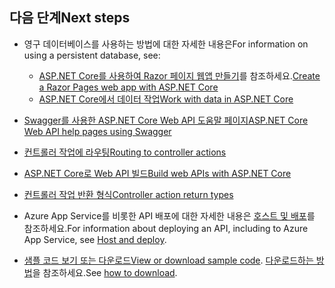 ## <a name="next-steps"></a><span data-ttu-id="83254-101">다음 단계</span><span class="sxs-lookup"><span data-stu-id="83254-101">Next steps</span></span>

* <span data-ttu-id="83254-102">영구 데이터베이스를 사용하는 방법에 대한 자세한 내용은</span><span class="sxs-lookup"><span data-stu-id="83254-102">For information on using a persistent database, see:</span></span>

  * <span data-ttu-id="83254-103">[ASP.NET Core를 사용하여 Razor 페이지 웹앱 만들기](xref:tutorials/index)를 참조하세요.</span><span class="sxs-lookup"><span data-stu-id="83254-103">[Create a Razor Pages web app with ASP.NET Core](xref:tutorials/index)</span></span>
  * [<span data-ttu-id="83254-104">ASP.NET Core에서 데이터 작업</span><span class="sxs-lookup"><span data-stu-id="83254-104">Work with data in ASP.NET Core</span></span>](xref:data/index)

* [<span data-ttu-id="83254-105">Swagger를 사용한 ASP.NET Core Web API 도움말 페이지</span><span class="sxs-lookup"><span data-stu-id="83254-105">ASP.NET Core Web API help pages using Swagger</span></span>](xref:tutorials/web-api-help-pages-using-swagger)
* [<span data-ttu-id="83254-106">컨트롤러 작업에 라우팅</span><span class="sxs-lookup"><span data-stu-id="83254-106">Routing to controller actions</span></span>](xref:mvc/controllers/routing)
* [<span data-ttu-id="83254-107">ASP.NET Core로 Web API 빌드</span><span class="sxs-lookup"><span data-stu-id="83254-107">Build web APIs with ASP.NET Core</span></span>](xref:web-api/index)
* [<span data-ttu-id="83254-108">컨트롤러 작업 반환 형식</span><span class="sxs-lookup"><span data-stu-id="83254-108">Controller action return types</span></span>](xref:web-api/action-return-types)
* <span data-ttu-id="83254-109">Azure App Service를 비롯한 API 배포에 대한 자세한 내용은 [호스트 및 배포](xref:host-and-deploy/index)를 참조하세요.</span><span class="sxs-lookup"><span data-stu-id="83254-109">For information about deploying an API, including to Azure App Service, see [Host and deploy](xref:host-and-deploy/index).</span></span>
* <span data-ttu-id="83254-110">[샘플 코드 보기 또는 다운로드](https://github.com/aspnet/Docs/tree/master/aspnetcore/tutorials/first-web-api/samples)</span><span class="sxs-lookup"><span data-stu-id="83254-110">[View or download sample code](https://github.com/aspnet/Docs/tree/master/aspnetcore/tutorials/first-web-api/samples).</span></span> <span data-ttu-id="83254-111">[다운로드하는 방법](xref:tutorials/index#how-to-download-a-sample)을 참조하세요.</span><span class="sxs-lookup"><span data-stu-id="83254-111">See [how to download](xref:tutorials/index#how-to-download-a-sample).</span></span>